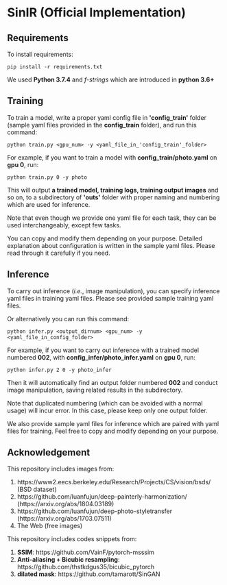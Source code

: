 
# SinIR (Official Implementation)


## Requirements

To install requirements:

```setup
pip install -r requirements.txt
```
We used **Python 3.7.4** and *f-strings* which are introduced in **python 3.6+**

## Training

To train a model, write a proper yaml config file in **'config_train'** folder (sample yaml files provided in the **config_train** folder), and run this command:

```train
python train.py <gpu_num> -y <yaml_file_in_'config_train'_folder>
```
For example, if you want to train a model with **config_train/photo.yaml** on **gpu 0**, run:

```train_ex
python train.py 0 -y photo
```
This will output **a trained model, training logs, training output images** and so on, to a subdirectory of **'outs'** folder with proper naming and numbering which are used for inference.

Note that even though we provide one yaml file for each task, they can be used interchangeably, except few tasks.

You can copy and modify them depending on your purpose. Detailed explanation about configuration is written in the sample yaml files. Please read through it carefully if you need.


## Inference

To carry out inference (*i.e.*, image manipulation), you can specify inference yaml files in training yaml files.
Please see provided sample training yaml files.

Or alternatively you can run this command:

```infer
python infer.py <output_dirnum> <gpu_num> -y <yaml_file_in_config_folder>
```
For example, if you want to carry out inference with a trained model numbered **002**, with **config_infer/photo_infer.yaml** on **gpu 0**, run:

```infer_ex
python infer.py 2 0 -y photo_infer
```
Then it will automatically find an output folder numbered **002** and conduct image manipulation, saving related results in the subdirectory.



Note that duplicated numbering (which can be avoided with a normal usage) will incur error. In this case, please keep only one output folder.

We also provide sample yaml files for inference which are paired with yaml files for training. Feel free to copy and modify depending on your purpose.


## Acknowledgement
This repository includes images from:
<ol>
	<li> https://www2.eecs.berkeley.edu/Research/Projects/CS/vision/bsds/ (BSD dataset)
	<li> https://github.com/luanfujun/deep-painterly-harmonization/ (https://arxiv.org/abs/1804.03189)
	<li> https://github.com/luanfujun/deep-photo-styletransfer (https://arxiv.org/abs/1703.07511)
	<li> The Web (free images)
</ol>

This repository includes codes snippets from:
<ol>
	<li> <strong>SSIM</strong>: https://github.com/VainF/pytorch-msssim
	<li> <strong>Anti-aliasing + Bicubic resampling</strong>: https://github.com/thstkdgus35/bicubic_pytorch
	<li> <strong>dilated mask</strong>: https://github.com/tamarott/SinGAN
</ol>
